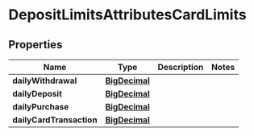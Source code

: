# DepositLimitsAttributesCardLimits

## Properties
Name | Type | Description | Notes
------------ | ------------- | ------------- | -------------
**dailyWithdrawal** | [**BigDecimal**](BigDecimal.md) |  | 
**dailyDeposit** | [**BigDecimal**](BigDecimal.md) |  | 
**dailyPurchase** | [**BigDecimal**](BigDecimal.md) |  | 
**dailyCardTransaction** | [**BigDecimal**](BigDecimal.md) |  | 
